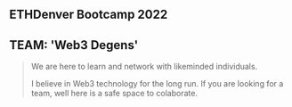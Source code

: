  ## ETHDenver Bootcamp 2022


## TEAM: 'Web3 Degens'

> We are here to learn and network with likeminded individuals.
>
> I believe in Web3 technology for the long run. If you are looking for a team, well here is a safe space to colaborate.
  


